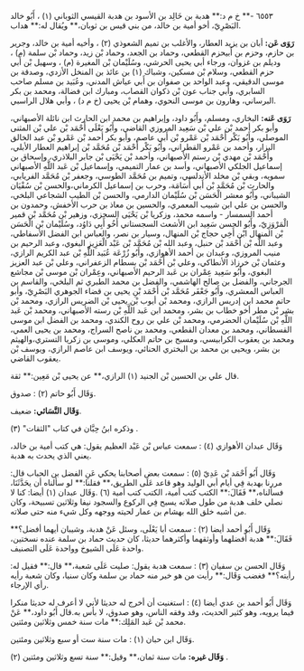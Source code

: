 ٦٥٥٣ -** خ م د:** هدبة بن خَالِد بن الأسود بن هدبة القيسي الثوباني (١) ، أَبُو خالد البَصْرِيّ، أخو أمية بن خالد، من بني قيس بن ثوبان،** ويُقال له:** هداب.

**رَوَى عَن:** أبان بن يزيد العطار، والأغلب بن تميم الشعوذي (٢) ، وأخيه أمية بن خالد، وجرير بن حازم، وحزم بن أَبيحزم القطعي، وحماد بن الجعد، وحماد بْن زيد، وحماد بْن سلمة (م) ، وديلم بن غزوان، ورجاء أبي يحيى الحرشي، وسُلَيْمان بْن المغيرة (م) ، وسهيل بْن أَبي حزم القطعي، وسلام بْن مسكين، وشباك (١) بن عائذ بن المنخل الأزدي، وصدقة بن موسى الدقيقي، وعبد الواحد بن صفوان بن أَبي عياش المدني، وعُبَيد بن مسلم صاحب السابري، وأبي جناب عون بْن ذكوان القصاب، ومبارك ابن فضالة، ومحمد بن بكر البرساني، وهارون بن موسى النحوي، وهمام بْن يحيى (خ م د) ، وأبي هلال الراسبي.

**رَوَى عَنه:** البخاري، ومسلم، وأَبُو داود، وإبراهيم بن محمد ابن الحارث ابن نائلة الأصبهاني، وأبو بكر أحمد بْن علي بْن سَعِيد المروزي القاضي، وأَبُو يَعْلَى أَحْمَد بْن علي بْن المثنى الموصلي، وأَبُو بَكْر أَحْمَد بْن عَمْرو بْن أَبي عاصم، وأبو بكر أحمد بْن عَمْرو بْن عبد الخالق البزار، وأحمد بن عَمْرو القطراني، وأَبُو بَكْر أَحْمَد بْن مُحَمَّد بْن إبراهيم العطار الأبلي، وأَحْمَد بْن مهدي بْن رستم الأصبهاني، وأحمد بْن يَحْيَى بْن جابر البلاذري، وإسحاق بن إسماعيل الجلكي الأصبهاني، وأسد بن عمار التميمي، وإسماعيل بْن عَبد اللَّهِ الأصبهاني سمويه، وبقي بْن مخلد الأندلسي، وتميم بن مُحَمَّد الطوسي، وجعفر بْن مُحَمَّد الفريابي، والحارث بْن مُحَمَّد بْن أَبي أُسَامَة، وحرب بن إسماعيل الكرماني،والحسن بْن سُفْيَان الشيباني، وأَبُو معشر الْحَسَن بْن سُلَيْمان الدارمي، والحسن بْن الطيب الشجاعي البلخي، والحسن بن علي ابن شبيب المعمري، والحسين بن معاذ بن حرب الأخفش، وحمدون بن أحمد السمسار - واسمه محمد، وزكريا بْن يَحْيَى السجزي، وزهير بْن مُحَمَّد بْن قمير الْمَرْوَزِيّ، وأَبُو الحسن سَعِيد ابن الأشعث السجستاني أَخُو أَبِي دَاوُد، وسُلَيْمان بْن الْحَسَن بْن المنهال ابْن أَخِي حجاج بْن المنهال، وسيار بن نصر، والعباس ابن الفضل الأسفاطي، وعبد اللَّه بْن أَحْمَد بْن حنبل، وعبد الله بْن مُحَمَّد بْن عَبْد الْعَزِيزِ البغوي، وعبد الرحيم بن منيب المروزي، وعبدان بن أحمد الأهوازي، وأَبُو زُرْعَة عُبَيد اللَّهِ بْن عبد الكريم الرازي، وعثمان بْن خرزاذ الأنطاكي، وعلي بْن أَحْمَد بْن بسطام الزعفراني، وعلي بْن عبد العزيز البغوي، وأَبُو سَعِيد عِمْران بن عَبد الرحيم الأصبهاني، وعِمْران بْن موسى بْن مجاشع الجرجاني، والفضل بن صالح الهاشمي، والفضل بن محمد الطبري ثم البلخي، والقاسم بن العباس المعشري، وأَبُو جَعْفَر مُحَمَّد بْن أَحْمَد بْنِ يحيى بن قضاء الجوهري البَصْرِيّ، وأبو حاتم محمد ابن إدريس الرازي، ومحمد بْن أيوب بْن يحيى بْن الضريس الرازي، ومحمد بْن بشر بْن مطر أخو خطاب بن بشر، ومحمد ابن عَبد اللَّهِ بْن رسته الأصبهاني، ومحمد بْن عَبد اللَّهِ بْن سُلَيْمان الحضرمي، ومحمد بْن علي بن روح الكندي، ومحمد بن الفضل ابن موسى القسطاني، ومحمد بن معدان القطعي، ومحمد بن ناصح السراج، ومحمد بن يحيى العمي، ومحمد بن يعقوب الكرابيسي، ومسبح بن حاتم العكلي، وموسى بن زكريا التستري،والهيثم بن بشر، ويحيى بن محمد بن البختري الحنائي، ويوسف ابن عاصم الرازي، ويوسف بْن يعقوب القاضي.

قال علي بن الحسين بْن الجنيد (١) الرازي،** عن يحيى بْن مَعِين:** ثقة.

وَقَال أَبُو حاتم (٢) : صدوق.

**وَقَال النَّسَائي:** ضعيف.

وذكره ابنُ حِبَّان في كتاب "الثقات" (٣) .

وَقَال عبدان الأهوازي (٤) : سمعت عباس بْن عَبْد العظيم يقول: هي كتب أمية بن خالد، يعني الذي يحدث به هدبة.

وَقَال أَبُو أَحْمَد بْن عَدِيّ (٥) : سمعت بعض أصحابنا يحكي عَنِ الفضل بن الحباب قال: مررنا بهدبة فِي أيام أبي الوليد وهو قاعد عَلَى الطريق،** فقلنا:** لو سألناه أن يحَدَّثَنَا، فسألناه،** فَقَالَ:** الكتب كتب أمية، الكتب كتب أمية (٦) .وَقَال عبدان (١) أيضا: كنا لا نصلي خلف هدبة من طول صلاته يسبح فِي الركوع والسجود نيفا وثلاثين تسبيحة، وكان من أشبه خلق الله بهشام بن عمار لحيته ووجهه وكل شيء منه حتى صلاته.

وَقَال أَبُو أحمد أيضا (٢) : سمعت أبا يَعْلَى، وسئل عَنْ هدبة، وشيبان أيهما أفضل؟** فَقَالَ:** هدبة أفضلهما وأوثقهما وأكثرهما حديثا، كان حديث حماد بن سلمة عنده نسختين، واحدة عَلَى الشيوخ وواحدة عَلَى التصنيف.

وَقَال الحسن بن سفيان (٣) : سمعت هدبة يقول: صليت عَلَى شعبة،** قال:** فقيل له: رأيته؟** فغضب وَقَال:** رأيت من هو خير منه حماد بن سلمة وكان سنيا، وكان شعبة رأيه رأي الإرجاء.

وَقَال أَبُو أحمد بن عدي أيضا (٤) : استغنيت أن أخرج له حديثا لأني لا أعرف له حديثا منكرا فيما يرويه، وهو كثير الحديث، وقد وفقه الناس، وهو صدوق، لا بأس به.قال أَبُو داود،** عَنْ محمد بْن عَبد المَلِك:** مات سنة خمس وثلاثين ومئتين.

وَقَال ابن حبان (١) : مات سنة ست أو سبع وثلاثين ومئتين.

**وَقَال غيره:** مات سنة ثمان،** وقيل:** سنة تسع وثلاثين ومئتين (٢) .